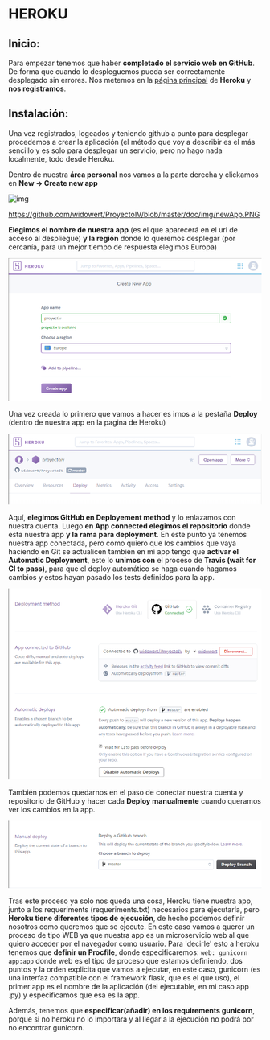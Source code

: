 # HEROKU

## Inicio:

Para empezar tenemos que haber **completado el servicio web en GitHub**. De forma que cuando lo despleguemos pueda ser correctamente desplegado sin errores.
Nos metemos en la [página principal](https://www.heroku.com/ "Heroku main page") de **Heroku** y **nos registramos**.

## Instalación:
Una vez registrados, logeados y teniendo github a punto para desplegar procedemos a crear la aplicación (el método que voy a describir es el más sencillo y es solo para desplegar un servicio, pero no hago nada localmente, todo desde Heroku.

Dentro de nuestra **área personal** nos vamos a la parte derecha y clickamos en **New -> Create new app**

![img](https://widowert.github.io/ProyectoIV/doc/img/newApp.PNG)

https://github.com/widowert/ProyectoIV/blob/master/doc/img/newApp.PNG

**Elegimos el nombre de nuestra app** (es el que aparecerá en el url de acceso al despliegue) **y la región** donde lo queremos desplegar (por cercanía, para un mejor tiempo de respuesta elegimos Europa)

![img](https://github.com/widowert/ProyectoIV/blob/master/doc/img/herokuappNameAndRegion.PNG)



Una vez creada lo primero que vamos a hacer es irnos a la pestaña **Deploy** (dentro de nuestra app en la pagina de Heroku)

![img](https://github.com/widowert/ProyectoIV/blob/master/doc/img/herokuDeploystart.PNG)



Aquí, **elegimos GitHub en Deployement method** y lo enlazamos con nuestra cuenta. Luego **en App connected elegimos el repositorio** donde esta nuestra app **y la rama para deployment**.
En este punto ya tenemos nuestra app conectada, pero como quiero que los cambios que vaya haciendo en Git se actualicen también en mi app tengo que **activar el Automatic Deployment**, este lo **unimos con** el proceso de **Travis (wait for CI to pass)**, para que el deploy automático se haga cuando hagamos cambios y estos hayan pasado los tests definidos para la app.

![img](https://github.com/widowert/ProyectoIV/blob/master/doc/img/herokuDeployoptionsChoosen.PNG)



También podemos quedarnos en el paso de conectar nuestra cuenta y repositorio de GitHub y hacer cada **Deploy manualmente** cuando queramos ver los cambios en la app.

![img](https://github.com/widowert/ProyectoIV/blob/master/doc/img/herokuManualDeploy.PNG)



Tras este proceso ya solo nos queda una cosa, Heroku tiene nuestra app, junto a los requeriments (requeriments.txt) necesarios para ejecutarla, pero **Heroku tiene diferentes tipos de ejecución**, de hecho podemos definir nosotros como queremos que se ejecute. En este caso vamos a querer un proceso de tipo WEB ya que nuestra app es un microservicio web al que quiero acceder por el navegador como usuario. Para 'decirle' esto a heroku tenemos que **definir un Procfile**, donde especificaremos:
`web: gunicorn app:app` donde web es el tipo de proceso que estamos definiendo, dos puntos y la orden explicita que vamos a ejecutar, en este caso, gunicorn (es una interfaz compatible con el framework flask, que es el que uso), el primer app es el nombre de la aplicación (del ejecutable, en mi caso app .py) y especificamos que esa es la app.

Además, tenemos que **especificar(añadir) en los requirements gunicorn**, porque si no heroku no lo importara y al llegar a la ejecución no podrá por no encontrar gunicorn.
